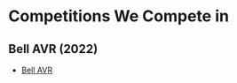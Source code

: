 # Competitions We Compete in

## Bell AVR (2022)

- [Bell AVR](https://www.roboticseducation.org/teams/bell-advanced-vertical-robotics/)
